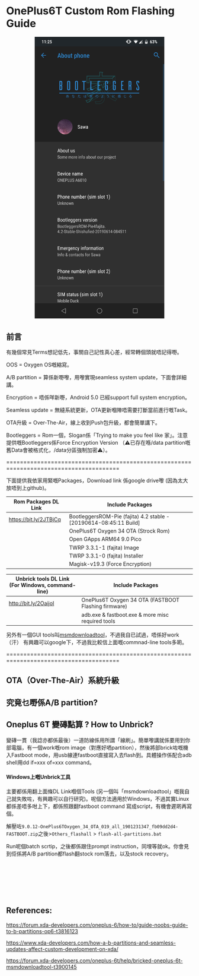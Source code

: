 # OnePlus6T Custom Rom Flashing Guide

<p align="center"><img src="./images/screen_capture.png" width="350px"></p>
   
## 前言

有幾個常見Terms想記低先，事關自己記性真心差，經常轉個頭就唔記得嘢。

OOS = Oxygen OS嘅縮寫。

A/B partition = 算係新嘢嚟，用嚟實現seamless system update，下面會詳細講。

Encryption = 唔係咩新嘢，Android 5.0 已經support full system encryption。

Seamless update = 無縫系統更新，OTA更新嗰陣唔需要打斷當前進行嘅Task。

OTA升級 = Over-The-Air，線上收到Push包升級，都會簡單講下。

Bootleggers = Rom一個，Slogan係「Trying to make you feel like 家」。注意提供嘅Bootleggers係Force Encryption Version （⚠已存在喺/data partition嘅舊Data會被格式化，/data分區強制加密⚠）。

=======================================================================================

下面提供我依家用緊嘅Packages，Download link 係google drive嚟 (因為太大放唔到上github)。

| Rom Packages DL Link   | **Include Packages**                                         |
| ---------------------- | ------------------------------------------------------------ |
| https://bit.ly/2JTBjCq | BootleggersROM-Pie (fajita) 4.2 stable - [20190614-08:45:11 Build] |
|                        | OnePlus6T Oxygen 34 OTA (Strock Rom)                         |
|                        | Open GApps ARM64 9.0 Pico                                    |
|                        | TWRP 3.3.1-1 (fajita) Image                                  |
|                        | TWRP 3.3.1-0 (fajita) Installer                              |
|                        | Magisk-v19.3 (Force Encryption)                              |

| Unbrick tools DL Link <br/>(For Windows, command-line) | Include Packages                                     |
| ------------------------------------------------------ | ---------------------------------------------------- |
| http://bit.ly/2OaijoI                                  | OnePlus6T Oxygen 34 OTA (FASTBOOT Flashing firmware) |
|                                                        | adb.exe & fastboot.exe & more misc required tools    |

另外有一個GUI tools叫[msmdownloadtool](https://www.google.com/search?client=firefox-b-d&q=msmdownloadtool+oneplus+6t)，不過我自已試過，唔係好work（汗）
有興趣可以google下，不過我比較信上面嘅commnad-line tools多啲。

=======================================================================================



## OTA（Over-The-Air）系統升級







## 究竟乜嘢係A/B partition?











## Oneplus 6T 變磚點算 ? How to Unbrick?

變磚一貫（我諗亦都係最後）一道防線係用所謂「線刷」。簡單嚟講就係要用到你部電腦，有一個work嘅rom image（對應好哂partition），然後將部brick咗嘅機入Fastboot mode，用usb線連fastboot直接寫入去flash到。具體操作係配合adb shell用dd if=xxx of=xxx command。



#### Windows上嘅Unbrick工具

主要都係用翻上面條DL Link嗰個Tools (另一個叫「msmdownloadtool」嘅我自己就失敗咗，有興趣可以自行研究)。呢個方法適用於Windows，不過其實Linux都係差唔多咁上下，都係照跟翻fastboot command 寫成script，有機會遲啲再寫個。

解壓咗`9.0.12-OnePlus6TOxygen_34_OTA_019_all_1901231347_fb09dd2d4-FASTBOOT.zip`之後>`Others_flashall` > `flash-all-partitions.bat`

Run呢個batch scrtip，之後都係跟住prompt instruction，同埋等就ok。你會見到佢係將A/B partition都flash翻stock rom落去，以及stock recovery。
<br/>
<br/>
<br/>
<br/>
<br/>
<br/>
<br/>

## References:

https://forum.xda-developers.com/oneplus-6/how-to/guide-noobs-guide-to-b-partitions-op6-t3816123

https://www.xda-developers.com/how-a-b-partitions-and-seamless-updates-affect-custom-development-on-xda/

https://forum.xda-developers.com/oneplus-6t/help/bricked-oneplus-6t-msmdownloadtool-t3900145
